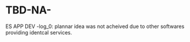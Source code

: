 # TBD-NA-
ES APP DEV
-log_0: plannar idea was not acheived due to other softwares providing identcal services. 
